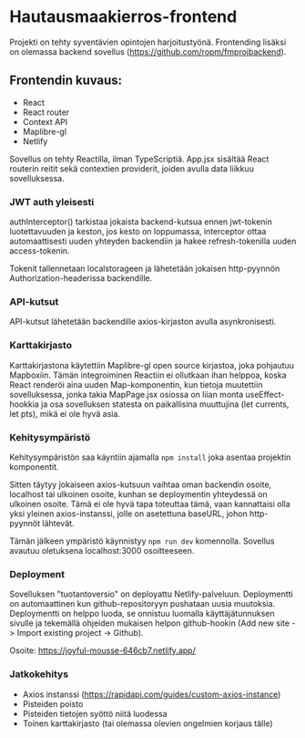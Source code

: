 # Hautausmaakierros-frontend

Projekti on tehty syventävien opintojen harjoitustyönä. Frontending lisäksi on olemassa backend sovellus (https://github.com/ropm/fmprojbackend).

## Frontendin kuvaus:

- React
- React router
- Context API
- Maplibre-gl
- Netlify

Sovellus on tehty Reactilla, ilman TypeScriptiä. App.jsx sisältää React routerin reitit sekä contextien providerit, joiden avulla data liikkuu sovelluksessa.

### JWT auth yleisesti

authInterceptor() tarkistaa jokaista backend-kutsua ennen jwt-tokenin luotettavuuden ja keston, jos kesto on loppumassa, interceptor ottaa automaattisesti uuden yhteyden backendiin ja hakee refresh-tokenilla uuden access-tokenin.

Tokenit tallennetaan localstorageen ja lähetetään jokaisen http-pyynnön Authorization-headerissa backendille.

### API-kutsut

API-kutsut lähetetään backendille axios-kirjaston avulla asynkronisesti.

### Karttakirjasto

Karttakirjastona käytettiin Maplibre-gl open source kirjastoa, joka pohjautuu Mapboxiin. Tämän integroiminen Reactiin ei ollutkaan ihan helppoa, koska React renderöi aina uuden Map-komponentin, kun tietoja muutettiin sovelluksessa, jonka takia MapPage.jsx osiossa on liian monta useEffect-hookkia ja osa sovelluksen statesta on paikallisina muuttujina (let currents, let pts), mikä ei ole hyvä asia.

### Kehitysympäristö

Kehitysympäristön saa käyntiin ajamalla <code>npm install</code> joka asentaa projektin komponentit.

Sitten täytyy jokaiseen axios-kutsuun vaihtaa oman backendin osoite, localhost tai ulkoinen osoite, kunhan se deploymentin yhteydessä on ulkoinen osoite. Tämä ei ole hyvä tapa toteuttaa tämä, vaan kannattaisi olla yksi yleinen axios-instanssi, jolle on asetettuna baseURL, johon http-pyynnöt lähtevät.

Tämän jälkeen ympäristö käynnistyy <code>npm run dev</code> komennolla. Sovellus avautuu oletuksena localhost:3000 osoitteeseen.

### Deployment

Sovelluksen "tuotantoversio" on deployattu Netlify-palveluun. Deploymentti on automaattinen kun github-repositoryyn pushataan uusia muutoksia. Deploymentti on helppo luoda, se onnistuu luomalla käyttäjätunnuksen sivulle ja tekemällä ohjeiden mukaisen helpon github-hookin (Add new site -> Import existing project -> Github).

Osoite: https://joyful-mousse-646cb7.netlify.app/

### Jatkokehitys

- Axios instanssi (https://rapidapi.com/guides/custom-axios-instance)
- Pisteiden poisto
- Pisteiden tietojen syöttö niitä luodessa
- Toinen karttakirjasto (tai olemassa olevien ongelmien korjaus tälle)
